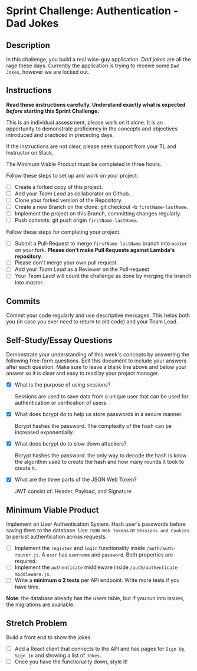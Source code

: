# Sprint Challenge: Authentication - Dad Jokes

## Description

In this challenge, you build a real wise-guy application. _Dad jokes_ are all the rage these days. Currently the application is trying to receive some `Dad Jokes`, however we are locked out.

## Instructions

**Read these instructions carefully. Understand exactly what is expected _before_ starting this Sprint Challenge.**

This is an individual assessment, please work on it alone. It is an opportunity to demonstrate proficiency in the concepts and objectives introduced and practiced in preceding days.

If the instructions are not clear, please seek support from your TL and Instructor on Slack.

The Minimum Viable Product must be completed in three hours.

Follow these steps to set up and work on your project:

- [ ] Create a forked copy of this project.
- [ ] Add your _Team Lead_ as collaborator on Github.
- [ ] Clone your forked version of the Repository.
- [ ] Create a new Branch on the clone: git checkout -b `firstName-lastName`.
- [ ] Implement the project on this Branch, committing changes regularly.
- [ ] Push commits: git push origin `firstName-lastName`.

Follow these steps for completing your project.

- [ ] Submit a Pull-Request to merge `firstName-lastName` branch into `master` on your fork. **Please don't make Pull Requests against Lambda's repository**.
- [ ] Please don't merge your own pull request.
- [ ] Add your _Team Lead_ as a Reviewer on the Pull-request
- [ ] Your _Team Lead_ will count the challenge as done by merging the branch into _master_.

## Commits

Commit your code regularly and use descriptive messages. This helps both you (in case you ever need to return to old code) and your Team Lead.

## Self-Study/Essay Questions

Demonstrate your understanding of this week's concepts by answering the following free-form questions. Edit this document to include your answers after each question. Make sure to leave a blank line above and below your answer so it is clear and easy to read by your project manager.

- [X] What is the purpose of using _sessions_?

    Sessions are used to save data from a unique user that can be used for authentication or verification of users

- [X] What does bcrypt do to help us store passwords in a secure manner.

    Bcrypt hashes the password. The complexity of the hash can be increased exponentially.

- [X] What does bcrypt do to slow down attackers?

    Bcrypt hashes the password. the only way to decode the hash is know the algorithm used to create the hash
    and how many rounds it took to create it.

- [X] What are the three parts of the JSON Web Token?

    JWT consist of: Header, Payload, and Signature

## Minimum Viable Product

Implement an User Authentication System. Hash user's passwords before saving them to the database. Use `JSON Web Tokens` or `Sessions and Cookies` to persist authentication across requests.

- [ ] Implement the `register` and `login` functionality inside `/auth/auth-router.js`. A `user` has `username` and `password`. Both properties are required.
- [ ] Implement the `authenticate` middleware inside `/auth/authenticate-middleware.js`.
- [ ] Write a **minimum o 2 tests** per API endpoint. Write more tests if you have time.

**Note**: the database already has the users table, but if you run into issues, the migrations are available.

## Stretch Problem

Build a front end to show the jokes.

- [ ] Add a React client that connects to the API and has pages for `Sign Up`, `Sign In` and showing a list of `Jokes`.
- [ ] Once you have the functionality down, style it!
